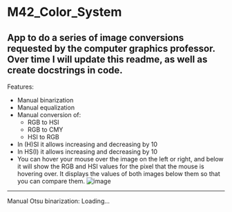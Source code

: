 # M42_Color_System
App to do a series of image conversions requested by the computer graphics professor.
Over time I will update this readme, as well as create docstrings in code.
-------
Features:
- Manual binarization
- Manual equalization
- Manual conversion of:
  - RGB to HSI
  - RGB to CMY
  - HSI to RGB
- In (H)SI it allows increasing and decreasing by 10
- In HS(I) it allows increasing and decreasing by 10
- You can hover your mouse over the image on the left or right, and below it will show the RGB and HSI values for the pixel that the mouse is hovering over. It displays the values of both images below them so that you can compare them.
![image](https://user-images.githubusercontent.com/67249275/226203831-1b0cfa74-2640-47a2-b79d-44f8690fbc00.png)
-----
Manual Otsu binarization: Loading...
